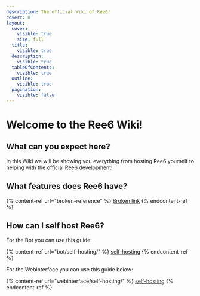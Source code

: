 ```yaml
---
description: The official Wiki of Ree6!
coverY: 0
layout:
  cover:
    visible: true
    size: full
  title:
    visible: true
  description:
    visible: true
  tableOfContents:
    visible: true
  outline:
    visible: true
  pagination:
    visible: false
---
```


# Welcome to the Ree6 Wiki!

## What can you expect here?

In this Wiki we will be showing you everything from hosting Ree6 yourself to helping with the official Ree6 development!

## What features does Ree6 have?

{% content-ref url="broken-reference" %}
[Broken link](broken-reference)
{% endcontent-ref %}

## How can I self host Ree6?

For the Bot you can use this guide:

{% content-ref url="bot/self-hosting/" %}
[self-hosting](bot/self-hosting/)
{% endcontent-ref %}

For the Webinterface you can use this guide below:

{% content-ref url="webinterface/self-hosting/" %}
[self-hosting](webinterface/self-hosting/)
{% endcontent-ref %}
